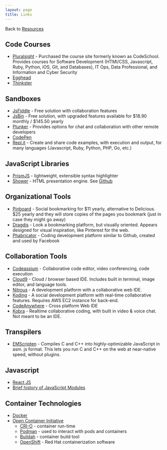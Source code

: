 ```yaml
---
layout: page
title: Links
---
```


Back to [Resources](/resources/)

## Code Courses

* [Pluralsight] - Purchased the course site formerly known as CodeSchool.
  Provides courses for Software Development (HTMl/CSS, Javascript, Ruby, Python,
  iOS, Git, and Databases), IT Ops, Data Professional, and Information and Cyber
  Security
* [Egghead]
* [Thinkster]

[Pluralsight]: https://www.pluralsight.com/
[Egghead]: https://egghead.io
[Thinkster]: https://thinkster.io/
## Sandboxes

* [JsFiddle] - Free solution with collaboration features
* [JsBin] - Free solution, with upgraded features available
for $18.90 monthly / $145.50 yearly
* [Plunker] - Provides options for chat and collaboration
with other remote developers
* [CodePen]
* [Repl.it] - Create and share code examples, with
execution and output, for many languages (Javascript, Ruby, Python, PHP, Go,
etc.)

[JsFiddle]: https://jsfiddle.net/
[Plunker]: http://plnkr.co/
[CodePen]: http://codepen.io/about/
[JsBin]: http://jsbin.com/
[Repl.it]: https://repl.it/languages

## JavaScript Libraries

* [PrismJS] - lightweight, extensible syntax highlighter
* [Shower] - HTML presentation engine. See [Github][Github Shower]

[PrismJS]: http://prismjs.com/
[Shower]: http://shwr.me/
[Github Shower]: https://github.com/shower/shower

## Organizational Tools

* [Pinboard] - Social bookmarking for $11 yearly, alternative to Delicious.
$25 yearly and they will store copies of the pages you bookmark (just in case
they might go away)
* [Dragdis] - Look a bookmarking platform, but visually oriented. Appears
designed for visual inspiration, like Pinterest for the web.
* [Phabricator] - Coding development platform similar to Github, created and
used by Facebook

[Pinboard]: https://pinboard.in/tour/
[Dragdis]: https://dragdis.com/
[Phabricator]: http://phabricator.org/

## Collaboration Tools

* [Codeassium] - Collaborative code editor, video conferencing, code execution
* [Cloud9] - Cloud / browser based IDE. Includes built in terminal, image
editor, and language tools.
* [Nitrous] - A development platform with a collaborative web IDE.
* [Koding] - A social development platform with real-time collaborative
features. Requires AWS EC2 instance for back-end.
* [CodeAnywhere] - Cross platform Web IDE
* [Kobra] - Realtime collaborative coding, with built in
video & voice chat. Not meant to be an IDE.

[Codeassium]: https://codassium.com/
[Cloud9]: https://c9.io/
[Nitrous]: http://nitrous.io/
[Koding]: https://koding.com/
[CodeAnywhere]: https://codeanywhere.com/
[Kobra]: https://kobra.io/

## Transpilers

* [EMScripten] - Compiles C and C++ into highly-optimizable JavaScript in asm.
js format. This lets you run C and C++ on the web at near-native speed,
without plugins.

[EMScripten]: http://kripken.github.io/emscripten-site/
## Javascript

* [React JS]
* [Brief history of JavaScript Modules]

[React JS]: http://facebook.github.io/react/index.html
[Brief history of JavaScript Modules]: https://medium.com/@sungyeol.choi/javascript-module-module-loader-module-bundler-es6-module-confused-yet-6343510e7bde
## Container Technologies

* [Docker]
* [Open Container Initiative]
  * [CRI-O] - container run-time
  * [Podman] - used to interact with pods and containers
  * [Buildah] - container build tool
  * [OpenShift] - Red Hat containerization software

[Docker]: https://en.wikipedia.org/wiki/Docker_(software)
[Open Container Initiative]: https://en.wikipedia.org/wiki/Open_Container_Initiative
[CRI-O]: https://cri-o.io/
[Podman]: https://podman.io/
[Buildah]: https://buildah.io/
[OpenShift]: https://en.wikipedia.org/wiki/OpenShift
